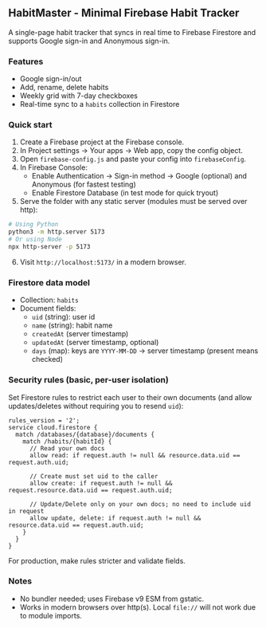 ## HabitMaster - Minimal Firebase Habit Tracker

A single-page habit tracker that syncs in real time to Firebase Firestore and supports Google sign-in and Anonymous sign-in.

### Features
- Google sign-in/out
- Add, rename, delete habits
- Weekly grid with 7-day checkboxes
- Real-time sync to a `habits` collection in Firestore

### Quick start
1. Create a Firebase project at the Firebase console.
2. In Project settings → Your apps → Web app, copy the config object.
3. Open `firebase-config.js` and paste your config into `firebaseConfig`.
4. In Firebase Console:
   - Enable Authentication → Sign-in method → Google (optional) and Anonymous (for fastest testing)
   - Enable Firestore Database (in test mode for quick tryout)
5. Serve the folder with any static server (modules must be served over http):

```bash
# Using Python
python3 -m http.server 5173
# Or using Node
npx http-server -p 5173
```

6. Visit `http://localhost:5173/` in a modern browser.

### Firestore data model
- Collection: `habits`
- Document fields:
  - `uid` (string): user id
  - `name` (string): habit name
  - `createdAt` (server timestamp)
  - `updatedAt` (server timestamp, optional)
  - `days` (map): keys are `YYYY-MM-DD` → server timestamp (present means checked)

### Security rules (basic, per-user isolation)
Set Firestore rules to restrict each user to their own documents (and allow updates/deletes without requiring you to resend `uid`):

```
rules_version = '2';
service cloud.firestore {
  match /databases/{database}/documents {
    match /habits/{habitId} {
      // Read your own docs
      allow read: if request.auth != null && resource.data.uid == request.auth.uid;

      // Create must set uid to the caller
      allow create: if request.auth != null && request.resource.data.uid == request.auth.uid;

      // Update/Delete only on your own docs; no need to include uid in request
      allow update, delete: if request.auth != null && resource.data.uid == request.auth.uid;
    }
  }
}
```

For production, make rules stricter and validate fields.

### Notes
- No bundler needed; uses Firebase v9 ESM from gstatic.
- Works in modern browsers over http(s). Local `file://` will not work due to module imports.
